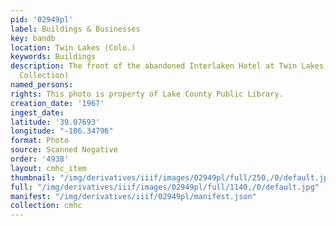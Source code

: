 ```yaml
---
pid: '02949pl'
label: Buildings & Businesses
key: bandb
location: Twin Lakes (Colo.)
keywords: Buildings
description: The front of the abandoned Interlaken Hotel at Twin Lakes in 1967 (Wingenbach
  Collection)
named_persons: 
rights: This photo is property of Lake County Public Library.
creation_date: '1967'
ingest_date: 
latitude: '39.07693'
longitude: "-106.34796"
format: Photo
source: Scanned Negative
order: '4938'
layout: cmhc_item
thumbnail: "/img/derivatives/iiif/images/02949pl/full/250,/0/default.jpg"
full: "/img/derivatives/iiif/images/02949pl/full/1140,/0/default.jpg"
manifest: "/img/derivatives/iiif/02949pl/manifest.json"
collection: cmhc
---
```

